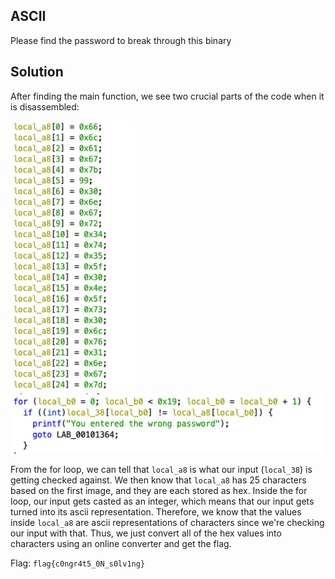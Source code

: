 ## ASCII

Please find the password to break through this binary

## Solution

After finding the main function, we see two crucial parts of the code when it is disassembled:

<img src="array.png" width="200"> <img src="loop.png" width="500">

From the for loop, we can tell that `local_a8` is what our input (`local_38`) is getting checked against. We then know that `local_a8` has 25 characters based on the first image, and they are each stored as hex. Inside the for loop, our input gets casted as an integer, which means that our input gets turned into its ascii representation. Therefore, we know that the values inside `local_a8` are ascii representations of characters since we're checking our input with that. Thus, we just convert all of the hex values into characters using an online converter and get the flag.

Flag: `flag{c0ngr4t5_0N_s0lv1ng}`
